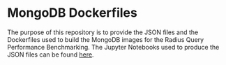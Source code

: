 # MongoDB Dockerfiles

The purpose of this repository is to provide the JSON files and the Dockerfiles used to build the MongoDB images for the Radius Query Performance Benchmarking. The Jupyter Notebooks used to produce the JSON files can be found [here](https://github.com/Radius-Query-Performance-Benchmarking/Dataset).
